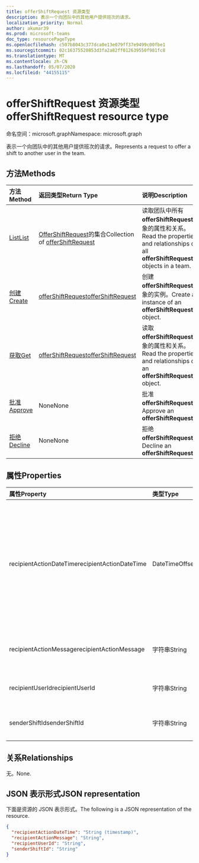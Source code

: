 ```yaml
---
title: offerShiftRequest 资源类型
description: 表示一个向团队中的其他用户提供班次的请求。
localization_priority: Normal
author: akumar39
ms.prod: microsoft-teams
doc_type: resourcePageType
ms.openlocfilehash: c507b8043c377dca0e13e079ff37e9499c00fbe1
ms.sourcegitcommit: 02c16375520853d3fa2a82ff012639550f981fc8
ms.translationtype: MT
ms.contentlocale: zh-CN
ms.lasthandoff: 05/07/2020
ms.locfileid: "44155115"
---
```

# <a name="offershiftrequest-resource-type"></a><span data-ttu-id="0f284-103">offerShiftRequest 资源类型</span><span class="sxs-lookup"><span data-stu-id="0f284-103">offerShiftRequest resource type</span></span>

<span data-ttu-id="0f284-104">命名空间：microsoft.graph</span><span class="sxs-lookup"><span data-stu-id="0f284-104">Namespace: microsoft.graph</span></span>

<span data-ttu-id="0f284-105">表示一个向团队中的其他用户提供班次的请求。</span><span class="sxs-lookup"><span data-stu-id="0f284-105">Represents a request to offer a shift to another user in the team.</span></span>

## <a name="methods"></a><span data-ttu-id="0f284-106">方法</span><span class="sxs-lookup"><span data-stu-id="0f284-106">Methods</span></span>

| <span data-ttu-id="0f284-107">方法</span><span class="sxs-lookup"><span data-stu-id="0f284-107">Method</span></span>       | <span data-ttu-id="0f284-108">返回类型</span><span class="sxs-lookup"><span data-stu-id="0f284-108">Return Type</span></span> | <span data-ttu-id="0f284-109">说明</span><span class="sxs-lookup"><span data-stu-id="0f284-109">Description</span></span> |
|:-------------|:------------|:------------|
| [<span data-ttu-id="0f284-110">List</span><span class="sxs-lookup"><span data-stu-id="0f284-110">List</span></span>](../api/offershiftrequest-list.md) | <span data-ttu-id="0f284-111">[OfferShiftRequest](offershiftrequest.md)的集合</span><span class="sxs-lookup"><span data-stu-id="0f284-111">Collection of [offerShiftRequest](offershiftrequest.md)</span></span> | <span data-ttu-id="0f284-112">读取团队中所有**offerShiftRequest**对象的属性和关系。</span><span class="sxs-lookup"><span data-stu-id="0f284-112">Read the properties and relationships of all **offerShiftRequest** objects in a team.</span></span> |
| [<span data-ttu-id="0f284-113">创建</span><span class="sxs-lookup"><span data-stu-id="0f284-113">Create</span></span>](../api/offershiftrequest-post.md) | [<span data-ttu-id="0f284-114">offerShiftRequest</span><span class="sxs-lookup"><span data-stu-id="0f284-114">offerShiftRequest</span></span>](offershiftrequest.md) | <span data-ttu-id="0f284-115">创建**offerShiftRequest**对象的实例。</span><span class="sxs-lookup"><span data-stu-id="0f284-115">Create an instance of an **offerShiftRequest** object.</span></span> |
| [<span data-ttu-id="0f284-116">获取</span><span class="sxs-lookup"><span data-stu-id="0f284-116">Get</span></span>](../api/offershiftrequest-get.md) | [<span data-ttu-id="0f284-117">offerShiftRequest</span><span class="sxs-lookup"><span data-stu-id="0f284-117">offerShiftRequest</span></span>](offershiftrequest.md) | <span data-ttu-id="0f284-118">读取**offerShiftRequest**对象的属性和关系。</span><span class="sxs-lookup"><span data-stu-id="0f284-118">Read the properties and relationships of an **offerShiftRequest** object.</span></span> |
|[<span data-ttu-id="0f284-119">批准</span><span class="sxs-lookup"><span data-stu-id="0f284-119">Approve</span></span>](../api/offershiftrequest-approve.md)|<span data-ttu-id="0f284-120">None</span><span class="sxs-lookup"><span data-stu-id="0f284-120">None</span></span>|<span data-ttu-id="0f284-121">批准**offerShiftRequest**。</span><span class="sxs-lookup"><span data-stu-id="0f284-121">Approve an **offerShiftRequest**.</span></span> |
|[<span data-ttu-id="0f284-122">拒绝</span><span class="sxs-lookup"><span data-stu-id="0f284-122">Decline</span></span>](../api/offershiftrequest-decline.md)|<span data-ttu-id="0f284-123">None</span><span class="sxs-lookup"><span data-stu-id="0f284-123">None</span></span>|<span data-ttu-id="0f284-124">拒绝**offerShiftRequest**。</span><span class="sxs-lookup"><span data-stu-id="0f284-124">Decline an **offerShiftRequest**.</span></span> |

## <a name="properties"></a><span data-ttu-id="0f284-125">属性</span><span class="sxs-lookup"><span data-stu-id="0f284-125">Properties</span></span>

| <span data-ttu-id="0f284-126">属性</span><span class="sxs-lookup"><span data-stu-id="0f284-126">Property</span></span>     | <span data-ttu-id="0f284-127">类型</span><span class="sxs-lookup"><span data-stu-id="0f284-127">Type</span></span>        | <span data-ttu-id="0f284-128">Description</span><span class="sxs-lookup"><span data-stu-id="0f284-128">Description</span></span> |
|:-------------|:------------|:------------|
|<span data-ttu-id="0f284-129">recipientActionDateTime</span><span class="sxs-lookup"><span data-stu-id="0f284-129">recipientActionDateTime</span></span>|<span data-ttu-id="0f284-130">DateTimeOffset</span><span class="sxs-lookup"><span data-stu-id="0f284-130">DateTimeOffset</span></span>|<span data-ttu-id="0f284-p101">时间戳类型表示使用 ISO 8601 格式的日期和时间信息，并且始终处于 UTC 时间。例如，2014 年 1 月 1 日午夜 UTC 如下所示：`'2014-01-01T00:00:00Z'`</span><span class="sxs-lookup"><span data-stu-id="0f284-p101">The Timestamp type represents date and time information using ISO 8601 format and is always in UTC time. For example, midnight UTC on Jan 1, 2014 would look like this: `'2014-01-01T00:00:00Z'`</span></span>|
|<span data-ttu-id="0f284-133">recipientActionMessage</span><span class="sxs-lookup"><span data-stu-id="0f284-133">recipientActionMessage</span></span>|<span data-ttu-id="0f284-134">字符串</span><span class="sxs-lookup"><span data-stu-id="0f284-134">String</span></span>| <span data-ttu-id="0f284-135">由服务移动请求的收件人发送的自定义消息。</span><span class="sxs-lookup"><span data-stu-id="0f284-135">Custom message sent by recipient of the offer shift request.</span></span> |
|<span data-ttu-id="0f284-136">recipientUserId</span><span class="sxs-lookup"><span data-stu-id="0f284-136">recipientUserId</span></span>|<span data-ttu-id="0f284-137">字符串</span><span class="sxs-lookup"><span data-stu-id="0f284-137">String</span></span>| <span data-ttu-id="0f284-138">提供班次请求的收件人的用户 ID。</span><span class="sxs-lookup"><span data-stu-id="0f284-138">User ID of the recipient of the offer shift request.</span></span>|
|<span data-ttu-id="0f284-139">senderShiftId</span><span class="sxs-lookup"><span data-stu-id="0f284-139">senderShiftId</span></span>|<span data-ttu-id="0f284-140">字符串</span><span class="sxs-lookup"><span data-stu-id="0f284-140">String</span></span>| <span data-ttu-id="0f284-141">提供班次请求的发件人的用户 ID。</span><span class="sxs-lookup"><span data-stu-id="0f284-141">User ID of the sender of the offer shift request.</span></span>|

## <a name="relationships"></a><span data-ttu-id="0f284-142">关系</span><span class="sxs-lookup"><span data-stu-id="0f284-142">Relationships</span></span>

<span data-ttu-id="0f284-143">无。</span><span class="sxs-lookup"><span data-stu-id="0f284-143">None.</span></span>

## <a name="json-representation"></a><span data-ttu-id="0f284-144">JSON 表示形式</span><span class="sxs-lookup"><span data-stu-id="0f284-144">JSON representation</span></span>

<span data-ttu-id="0f284-145">下面是资源的 JSON 表示形式。</span><span class="sxs-lookup"><span data-stu-id="0f284-145">The following is a JSON representation of the resource.</span></span>

<!-- {
  "blockType": "resource",
  "optionalProperties": [

  ],
  "@odata.type": "microsoft.graph.offerShiftRequest",
  "baseType": ""
}-->

```json
{
  "recipientActionDateTime": "String (timestamp)",
  "recipientActionMessage": "String",
  "recipientUserId": "String",
  "senderShiftId": "String"
}
```

<!-- uuid: 16cd6b66-4b1a-43a1-adaf-3a886856ed98
2019-02-04 14:57:30 UTC -->
<!-- {
  "type": "#page.annotation",
  "description": "offerShiftRequest resource",
  "keywords": "",
  "section": "documentation",
  "tocPath": ""
}-->
